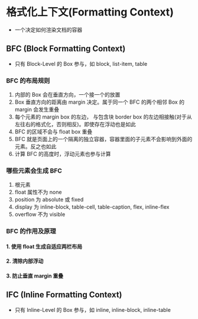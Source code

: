 # 格式化上下文(Formatting Context)

- 一个决定如何渲染文档的容器

## BFC (Block Formatting Context)

- 只有 Block-Level 的 Box 参与，如 block, list-item, table

### BFC 的布局规则

1. 内部的 Box 会在垂直方向，一个接一个的放置
2. Box 垂直方向的距离由 margin 决定。属于同一个 BFC 的两个相邻 Box 的 margin 会发生重叠
3. 每个元素的 margin box 的左边， 与包含块 border box 的左边相接触(对于从左往右的格式化，否则相反)。即使存在浮动也是如此
4. BFC 的区域不会与 float box 重叠
5. BFC 就是页面上的一个隔离的独立容器，容器里面的子元素不会影响到外面的元素。反之也如此
6. 计算 BFC 的高度时，浮动元素也参与计算

### 哪些元素会生成 BFC

1. 根元素
2. float 属性不为 none
3. position 为 absolute 或 fixed
4. display 为 inline-block, table-cell, table-caption, flex, inline-flex
5. overflow 不为 visible

### BFC 的作用及原理

#### 1. 使用 float 生成自适应两栏布局

#### 2. 清除内部浮动

#### 3. 防止垂直 margin 重叠

## IFC (Inline Formatting Context)

- 只有 Inline-Level 的 Box 参与，如 inline, inline-block, inline-table
